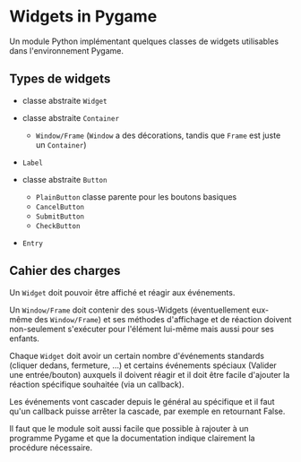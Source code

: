 # Widgets in Pygame

Un module Python implémentant quelques classes de widgets utilisables dans l'environnement Pygame.

## Types de widgets

- classe abstraite `Widget`
- classe abstraite `Container`
  - `Window/Frame` (`Window` a des décorations, tandis que `Frame` est juste un `Container`)
- `Label`
- classe abstraite `Button`

  - `PlainButton` classe parente pour les boutons basiques
  - `CancelButton`
  - `SubmitButton`
  - `CheckButton`

- `Entry`

## Cahier des charges

Un `Widget` doit pouvoir être affiché et réagir aux événements.

Un `Window/Frame` doit contenir des sous-Widgets (éventuellement eux-même des `Window/Frame`) et ses méthodes d'affichage et de réaction doivent non-seulement s'exécuter pour l'élément lui-même mais aussi pour ses enfants.

Chaque `Widget` doit avoir un certain nombre d'événements standards (cliquer dedans, fermeture, …) et certains événements spéciaux (Valider une entrée/bouton) auxquels il doivent réagir et il doit être facile d'ajouter la réaction spécifique souhaitée (via un callback).

Les événements vont cascader depuis le général au spécifique et il faut qu'un callback puisse arrêter la cascade, par exemple en retournant False.

Il faut que le module soit aussi facile que possible à rajouter à un programme Pygame et que la documentation indique clairement la procédure nécessaire.
